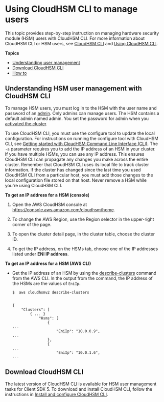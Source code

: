 # Using CloudHSM CLI to manage users<a name="manage-chsm-cli-users"></a>

This topic provides step\-by\-step instruction on managing hardware security module \(HSM\) users with CloudHSM CLI\. For more information about CloudHSM CLI or HSM users, see [CloudHSM CLI](cloudhsm_cli.md) and [Using CloudHSM CLI](manage-hsm-users-chsm-cli.md)\.

**Topics**
+ [Understanding user management](#understand-cloudhsm-cli-users)
+ [Download CloudHSM CLI](#get-cli-users-cloudhsm-cli)
+ [How to](manage-users-cloudhsm-cli.md)

## Understanding HSM user management with CloudHSM CLI<a name="understand-cloudhsm-cli-users"></a>

 To manage HSM users, you must log in to the HSM with the user name and password of an [admin](manage-hsm-users-chsm-cli.md#admin)\. Only admins can manage users\. The HSM contains a default admin named admin\. You set the password for admin when you [activated the cluster](activate-cluster.md)\. 

 To use CloudHSM CLI, you must use the configure tool to update the local configuration\. For instructions on running the configure tool with CloudHSM CLI, see [Getting started with CloudHSM Command Line Interface \(CLI\)](cloudhsm_cli-getting-started.md)\. The `-a` parameter requires you to add the IP address of an HSM in your cluster\. If you have multiple HSMs, you can use any IP address\. This ensures CloudHSM CLI can propagate any changes you make across the entire cluster\. Remember that CloudHSM CLI uses its local file to track cluster information\. If the cluster has changed since the last time you used CloudHSM CLI from a particular host, you must add those changes to the local configuration file stored on that host\. Never remove a HSM while you're using CloudHSM CLI\. 

**To get an IP address for a HSM \(console\)**

1. Open the AWS CloudHSM console at [https://console\.aws\.amazon\.com/cloudhsm/home](https://console.aws.amazon.com/cloudhsm/home)\.

1. To change the AWS Region, use the Region selector in the upper\-right corner of the page\.

1. To open the cluster detail page, in the cluster table, choose the cluster ID\.

1. To get the IP address, on the HSMs tab, choose one of the IP addresses listed under **ENI IP address**\. 

**To get an IP address for a HSM \(AWS CLI\)**
+ Get the IP address of an HSM by using the [describe\-clusters](https://docs.aws.amazon.com/cli/latest/reference/cloudhsmv2/describe-clusters.html) command from the AWS CLI\. In the output from the command, the IP address of the HSMs are the values of `EniIp`\. 

  ```
  $  aws cloudhsmv2 describe-clusters
  	
  
  {
      "Clusters": [
          { ... }
              "Hsms": [
                  {
  ...
                      "EniIp": "10.0.0.9",
  ...
                  },
                  {
  ...
                      "EniIp": "10.0.1.6",
  ...
  ```

## Download CloudHSM CLI<a name="get-cli-users-cloudhsm-cli"></a>

The latest version of CloudHSM CLI is available for HSM user management tasks for Client SDK 5\. To download and install CloudHSM CLI, follow the instructions in [Install and configure CloudHSM CLI](gs_cloudhsm_cli-install.md)\.